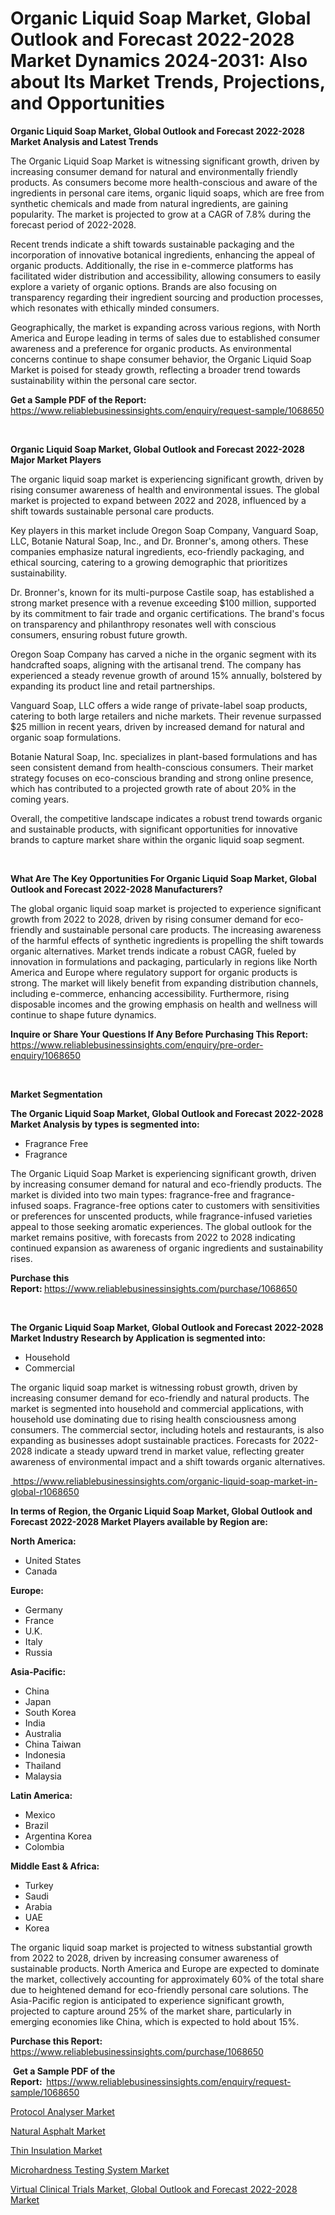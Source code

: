 <p><h1>Organic Liquid Soap Market, Global Outlook and Forecast 2022-2028 Market Dynamics 2024-2031: Also about Its Market Trends, Projections, and Opportunities</h1></p><p><strong>Organic Liquid Soap Market, Global Outlook and Forecast 2022-2028 Market Analysis and Latest Trends</strong></p>
<p><p>The Organic Liquid Soap Market is witnessing significant growth, driven by increasing consumer demand for natural and environmentally friendly products. As consumers become more health-conscious and aware of the ingredients in personal care items, organic liquid soaps, which are free from synthetic chemicals and made from natural ingredients, are gaining popularity. The market is projected to grow at a CAGR of 7.8% during the forecast period of 2022-2028.</p><p>Recent trends indicate a shift towards sustainable packaging and the incorporation of innovative botanical ingredients, enhancing the appeal of organic products. Additionally, the rise in e-commerce platforms has facilitated wider distribution and accessibility, allowing consumers to easily explore a variety of organic options. Brands are also focusing on transparency regarding their ingredient sourcing and production processes, which resonates with ethically minded consumers.</p><p>Geographically, the market is expanding across various regions, with North America and Europe leading in terms of sales due to established consumer awareness and a preference for organic products. As environmental concerns continue to shape consumer behavior, the Organic Liquid Soap Market is poised for steady growth, reflecting a broader trend towards sustainability within the personal care sector.</p></p>
<p><strong>Get a Sample PDF of the Report:&nbsp;</strong> <a href="https://www.reliablebusinessinsights.com/enquiry/request-sample/1068650">https://www.reliablebusinessinsights.com/enquiry/request-sample/1068650</a></p>
<p>&nbsp;</p>
<p><strong>Organic Liquid Soap Market, Global Outlook and Forecast 2022-2028 Major Market Players</strong></p>
<p><p>The organic liquid soap market is experiencing significant growth, driven by rising consumer awareness of health and environmental issues. The global market is projected to expand between 2022 and 2028, influenced by a shift towards sustainable personal care products.</p><p>Key players in this market include Oregon Soap Company, Vanguard Soap, LLC, Botanie Natural Soap, Inc., and Dr. Bronner's, among others. These companies emphasize natural ingredients, eco-friendly packaging, and ethical sourcing, catering to a growing demographic that prioritizes sustainability.</p><p>Dr. Bronner's, known for its multi-purpose Castile soap, has established a strong market presence with a revenue exceeding $100 million, supported by its commitment to fair trade and organic certifications. The brand's focus on transparency and philanthropy resonates well with conscious consumers, ensuring robust future growth.</p><p>Oregon Soap Company has carved a niche in the organic segment with its handcrafted soaps, aligning with the artisanal trend. The company has experienced a steady revenue growth of around 15% annually, bolstered by expanding its product line and retail partnerships.</p><p>Vanguard Soap, LLC offers a wide range of private-label soap products, catering to both large retailers and niche markets. Their revenue surpassed $25 million in recent years, driven by increased demand for natural and organic soap formulations.</p><p>Botanie Natural Soap, Inc. specializes in plant-based formulations and has seen consistent demand from health-conscious consumers. Their market strategy focuses on eco-conscious branding and strong online presence, which has contributed to a projected growth rate of about 20% in the coming years.</p><p>Overall, the competitive landscape indicates a robust trend towards organic and sustainable products, with significant opportunities for innovative brands to capture market share within the organic liquid soap segment.</p></p>
<p>&nbsp;</p>
<p><strong>What Are The Key Opportunities For Organic Liquid Soap Market, Global Outlook and Forecast 2022-2028 Manufacturers?</strong></p>
<p><p>The global organic liquid soap market is projected to experience significant growth from 2022 to 2028, driven by rising consumer demand for eco-friendly and sustainable personal care products. The increasing awareness of the harmful effects of synthetic ingredients is propelling the shift towards organic alternatives. Market trends indicate a robust CAGR, fueled by innovation in formulations and packaging, particularly in regions like North America and Europe where regulatory support for organic products is strong. The market will likely benefit from expanding distribution channels, including e-commerce, enhancing accessibility. Furthermore, rising disposable incomes and the growing emphasis on health and wellness will continue to shape future dynamics.</p></p>
<p><strong>Inquire or Share Your Questions If Any Before Purchasing This Report:</strong> <a href="https://www.reliablebusinessinsights.com/enquiry/pre-order-enquiry/1068650">https://www.reliablebusinessinsights.com/enquiry/pre-order-enquiry/1068650</a></p>
<p>&nbsp;</p>
<p><strong>Market Segmentation</strong></p>
<p><strong>The Organic Liquid Soap Market, Global Outlook and Forecast 2022-2028 Market Analysis by types is segmented into:</strong></p>
<p><ul><li>Fragrance Free</li><li>Fragrance</li></ul></p>
<p><p>The Organic Liquid Soap Market is experiencing significant growth, driven by increasing consumer demand for natural and eco-friendly products. The market is divided into two main types: fragrance-free and fragrance-infused soaps. Fragrance-free options cater to customers with sensitivities or preferences for unscented products, while fragrance-infused varieties appeal to those seeking aromatic experiences. The global outlook for the market remains positive, with forecasts from 2022 to 2028 indicating continued expansion as awareness of organic ingredients and sustainability rises.</p></p>
<p><strong>Purchase this Report:&nbsp;</strong><a href="https://www.reliablebusinessinsights.com/purchase/1068650">https://www.reliablebusinessinsights.com/purchase/1068650</a></p>
<p>&nbsp;</p>
<p><strong>The Organic Liquid Soap Market, Global Outlook and Forecast 2022-2028 Market Industry Research by Application is segmented into:</strong></p>
<p><ul><li>Household</li><li>Commercial</li></ul></p>
<p><p>The organic liquid soap market is witnessing robust growth, driven by increasing consumer demand for eco-friendly and natural products. The market is segmented into household and commercial applications, with household use dominating due to rising health consciousness among consumers. The commercial sector, including hotels and restaurants, is also expanding as businesses adopt sustainable practices. Forecasts for 2022-2028 indicate a steady upward trend in market value, reflecting greater awareness of environmental impact and a shift towards organic alternatives.</p></p>
<p><a href="https://www.reliablebusinessinsights.com/organic-liquid-soap-market-in-global-r1068650">&nbsp;https://www.reliablebusinessinsights.com/organic-liquid-soap-market-in-global-r1068650</a></p>
<p><strong>In terms of Region, the Organic Liquid Soap Market, Global Outlook and Forecast 2022-2028 Market Players available by Region are:</strong></p>
<p>
    <p> <strong> North America: </strong>
        <ul>
            <li>United States</li>
            <li>Canada</li>
        </ul>
        </p> 
    <p> <strong> Europe: </strong>
        <ul>
            <li>Germany</li>
            <li>France</li>
            <li>U.K.</li>
            <li>Italy</li>
            <li>Russia</li>
        </ul>
        </p> 
    <p> <strong> Asia-Pacific: </strong>
        <ul>
            <li>China</li>
            <li>Japan</li>
            <li>South Korea</li>
            <li>India</li>
            <li>Australia</li>
            <li>China Taiwan</li>
            <li>Indonesia</li>
            <li>Thailand</li>
            <li>Malaysia</li>
        </ul>
        </p> 
    <p> <strong> Latin America: </strong>
        <ul>
            <li>Mexico</li>
            <li>Brazil</li>
            <li>Argentina Korea</li>
            <li>Colombia</li>
        </ul>
        </p> 
    <p> <strong> Middle East & Africa: </strong>
        <ul>
            <li>Turkey</li>
            <li>Saudi</li>
            <li>Arabia</li>
            <li>UAE</li>
            <li>Korea</li>
        </ul>
    </p>
    </p>
<p><p>The organic liquid soap market is projected to witness substantial growth from 2022 to 2028, driven by increasing consumer awareness of sustainable products. North America and Europe are expected to dominate the market, collectively accounting for approximately 60% of the total share due to heightened demand for eco-friendly personal care solutions. The Asia-Pacific region is anticipated to experience significant growth, projected to capture around 25% of the market share, particularly in emerging economies like China, which is expected to hold about 15%.</p></p>
<p><strong>Purchase this Report: </strong><a href="https://www.reliablebusinessinsights.com/purchase/1068650">https://www.reliablebusinessinsights.com/purchase/1068650</a></p>
<p>&nbsp;<strong>Get a Sample PDF of the Report:&nbsp;&nbsp;</strong><a href="https://www.reliablebusinessinsights.com/enquiry/request-sample/1068650">https://www.reliablebusinessinsights.com/enquiry/request-sample/1068650</a></p>
<p><strong></strong></p>
<p><p><a href="https://medium.com/@sallyselcenk46/market-forecasting-change-global-protocol-analyser-market-dynamics-and-future-trends-2024-2031-fee89481c75b">Protocol Analyser Market</a></p><p><a href="https://www.linkedin.com/pulse/global-perspectives-natural-asphalt-market-trends-forecast-6zwxe?trackingId=CHEaGM9rQ3qn9GqR1io%2FMg%3D%3D">Natural Asphalt Market</a></p><p><a href="https://issuu.com/reportprime-2/docs/thin-insulation-market-size-2030.pp_25b2a7ffc4a1c7">Thin Insulation Market</a></p><p><a href="https://medium.com/@sallyselcenk46/the-microhardness-testing-system-market-report-analyzes-important-operational-and-performance-662f78a21f37">Microhardness Testing System Market</a></p><p><a href="https://github.com/FahadAhmed223/Market-Research-Report-List-1/blob/main/virtual-clinical-trials-market-global-outlook-and-forecast-2022-2028-market.md">Virtual Clinical Trials Market, Global Outlook and Forecast 2022-2028 Market</a></p></p>
